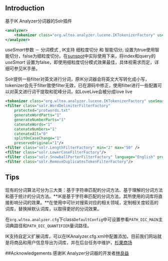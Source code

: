 ## Introduction
基于IK Analyzer分词器的Solr插件

```xml
<analyzer>
	<tokenizer class="org.wltea.analyzer.lucene.IKTokenizerFactory" useSmart="false"/>
</analyzer>
```

 *useSmart*参数 － 分词模式 , IK支持 细粒度切分 和 智能切分, 设置为true使用智能切分，false为细粒度切分。在[sunspot](http://sunspot.github.io/)中实际使用下来，将index和query的 *useSmart* 设置为false，即使用细粒度切分模式效果最佳，具体视需求而定，详细可参见IK手册。
  
Solr提供一些filter对英文进行分词，原IK分词器会将英文大写转化成小写，tokenizer会先于filter致使filter无效，已在源码中修正，使用filter进行一些配置可以对英文进行词干提取和驼峰分词，如LoveLive会被分成love live 

```xml
<tokenizer class="org.wltea.analyzer.lucene.IKTokenizerFactory" useSmart="false"/>
<filter class="solr.WordDelimiterFilterFactory"
    protected="protwords.txt"
    generateWordParts="1"
    generateNumberParts="1"
    catenateWords="1"
    catenateNumbers="1"
    catenateAll="0"
    splitOnCaseChange="1"
    preserveOriginal="1"/>
<filter class="solr.LengthFilterFactory" min="2" max="50" />
<filter class="solr.LowerCaseFilterFactory"/>
<filter class="solr.SnowballPorterFilterFactory" language="English" protected="protwords.txt"/>
<filter class="solr.RemoveDuplicatesTokenFilterFactory"/>

```
## Tips
现有的分词算法可分为三大类：基于字符串匹配的分词方法、基于理解的分词方法和基于统计的分词方法。**IK是基于字符串匹配的分词方法，其所使用的词库将直接影响分词的效果。**在使用中可针对搜索对应的相关领域，定制相关度较高的词库，替换掉默认词库，以取得更好的分词效果。

在`org.wltea.analyzer.cfg`下class`DefaultConfig`中可设置参看`PATH_DIC_MAIN`主词典路径和`PATH_DIC_QUANTIFIER`量词路径。

IK支持自定义扩展词库，可以在IKAnalyzer.cfg.xml中配置添加，目前我们网站就是将商品和用户信息导出为词库，并在后台任务中维护，[杉果商场](http://www.sonkwo.com/store/search?utf8=%E2%9C%93&q=&button=)

##Acknowledgements 
感谢IK Analyzer分词器的开发者[林良益](http://linliangyi2007.iteye.com/ )
